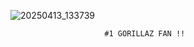 ![20250413_133739](https://github.com/user-attachments/assets/0646ef0c-1075-4b9c-a356-bed099f7a414)
                        
                         #1 GORILLAZ FAN !! 


<!--
**deeperdream0/deeperdream0** is a ✨ _special_ ✨ repository because its `README.md` (this file) appears on your GitHub profile.

Here are some ideas to get you started:

- 🔭 I’m currently working on ...
- 🌱 I’m currently learning ...
- 👯 I’m looking to collaborate on ...
- 🤔 I’m looking for help with ...
- 💬 Ask me about ...
- 📫 How to reach me: ...
- 😄 Pronouns: ...
- ⚡ Fun fact: ...
-->
